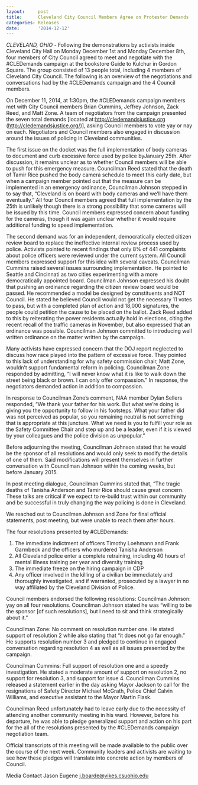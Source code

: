 ```yaml
---
layout:     post
title:      Cleveland City Council Members Agree on Protester Demands
categories: Releases
date:       '2014-12-12'
---
```


*CLEVELAND, OHIO* - Following the demonstrations by activists inside Cleveland City Hall on Monday December 1st and Monday December 8th, four members of City Council agreed to meet and negotiate with the #CLEDemands campaign at the bookstore Guide to Kulchur in Gordon Square. The group consisted of 13 people total, including 4 members of Cleveland City Council. The following is an overview of the negotiations and conversations had by the #CLEDemands campaign and the 4 Council members.

On December 11, 2014, at 1:30pm, the #CLEDemands campaign members met with City Council members Brian Cummins, Jeffrey Johnson, Zack Reed, and Matt Zone.  A team of negotiators from the campaign presented the seven total demands [located at:http://cledemandsjustice.org (http://cledemandsjustice.org/)], asking Council members to vote yay or nay on each. Negotiators and Council members also engaged in discussion around the issues of policing in Cleveland communities.

The first issue on the docket was the full implementation of body cameras to document and curb excessive force used by police byJanuary 25th.  After discussion, it remains unclear as to whether Council members will be able to push for this emergency measure. Councilman Reed stated that the death of Tamir Rice pushed the body camera schedule to meet this early date, but when a campaign member pointed out that the measure can be implemented in an emergency ordinance, Councilman Johnson stepped in to say that, “Cleveland is on board with body cameras and we’ll have them eventually.”  All four Council members agreed that full implementation by the 25th is unlikely though there is a strong possibility that some cameras will be issued by this time. Council members expressed concern about funding for the cameras, though it was again unclear whether it would require additional funding to speed implementation.

The second demand was for an independent, democratically elected citizen review board to replace the ineffective internal review process used by police. Activists pointed to recent findings that only 8% of 441 complaints about police officers were reviewed under the current system.  All Council members expressed support for this idea with several caveats. Councilman Cummins raised several issues surrounding implementation. He pointed to Seattle and Cincinnati as two cities experimenting with a more democratically appointed board.  Councilman Johnson expressed his doubt that pushing an ordinance regarding the citizen review board would be passed. He recommended a model be designed by constituents and NOT Council. He stated he believed Council would not get the necessary 11 votes to pass, but with a completed plan of action and 18,000 signatures, the people could petition the cause to be placed on the ballot.  Zack Reed added to this by reiterating the power residents actually hold in elections, citing the recent recall of the traffic cameras in November, but also expressed that an ordinance was possible. Councilman Johnson committed to introducing well written ordinance on the matter written by the campaign.

Many activists have expressed concern that the DOJ report neglected to discuss how race played into the pattern of excessive force. They pointed to this lack of understanding for why safety commission chair, Matt Zone, wouldn’t support fundamental reform in policing. Councilman Zone responded by admitting, “I will never know what it is like to walk down the street being black or brown. I can only offer compassion.” In response, the negotiators demanded action in addition to compassion.

In response to Councilman Zone’s comment, NAA member Dylan Sellers responded, “We thank your father for his work. But what we’re doing is giving you the opportunity to follow in his footsteps. What your father did was not perceived as popular, so you remaining neutral is not something that is appropriate at this juncture. What we need is you to fulfill your role as the Safety Committee Chair and step up and be a leader, even if it is viewed by your colleagues and the police division as unpopular.”

Before adjourning the meeting, Councilman Johnson stated that he would be the sponsor of all resolutions and would only seek to modify the details of one of them. Said modifications will present themselves in further conversation with Councilman Johnson within the coming weeks, but before January 2015.

In post meeting dialogue, Councilman Cummins stated that, “The tragic deaths of Tanisha Anderson and Tamir Rice should cause great concern.  These talks are critical if we expect to re-build trust within our community and be successful in truly changing the way policing is done in Cleveland.


We reached out to Councilmen Johnson and Zone for final official statements, post meeting, but were unable to reach them after hours.

The four resolutions presented by #CLEDemands:

1) The immediate indictment of officers Timothy Loehmann and Frank Garmbeck and the officers who murdered Tanisha Anderson
2) All Cleveland police enter a complete retraining, including 40 hours of mental illness training per year and diversity training
3) The immediate freeze on the hiring campaign in CDP
4) Any officer involved in the killing of a civilian be immediately and thoroughly investigated, and if warranted, prosecuted by a lawyer in no way affiliated by the Cleveland Division of Police.

Council members endorsed the following resolutions:
Councilman Johnson: yay on all four resolutions. Councilman Johnson stated he was “willing to be the sponsor [of such resolutions], but I need to sit and think strategically about it.”

Councilman Zone: No comment on resolution number one. He stated support of resolution 2 while also stating that “it does not go far enough.” He supports resolution number 3 and pledged to continue in engaged conversation regarding resolution 4 as well as all issues presented by the campaign.

Councilman Cummins: Full support of resolution one and a speedy investigation. He stated a moderate amount of support on resolution 2, no support for resolution 3, and support for issue 4. Councilman Cummins released a statement earlier in the day asking Mayor Jackson to call for the resignations of Safety Director Michael McGrath, Police Chief Calvin Williams, and executive assistant to the Mayor Martin Flask.

Councilman Reed unfortunately had to leave early due to the necessity of attending another community meeting in his ward. However, before his departure, he was able to pledge generalized support and action on his part for the all of the resolutions presented by the #CLEDemands campaign negotiation team.

Official transcripts of this meeting will be made available to the public over the course of the next week. Community leaders and activists are waiting to see how these pledges will translate into concrete action by members of Council.

 Media Contact
 Jason Eugene
 j.boarde@vikes.csuohio.edu
